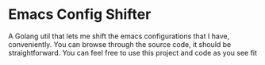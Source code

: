 # Emacs Config Shifter

A Golang util that lets me shift the emacs configurations that I have, conveniently. You can browse through the source code, it should be straightforward. You can feel free to use this project and code as you see fit